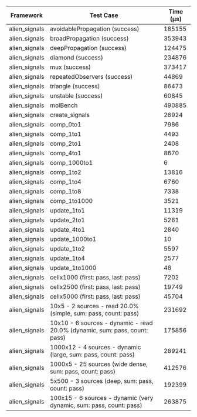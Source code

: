 | Framework | Test Case | Time (μs) |
| --- | --- | --- |
| alien_signals | avoidablePropagation (success) | 185155 |
| alien_signals | broadPropagation (success) | 353943 |
| alien_signals | deepPropagation (success) | 124475 |
| alien_signals | diamond (success) | 234876 |
| alien_signals | mux (success) | 373417 |
| alien_signals | repeatedObservers (success) | 44869 |
| alien_signals | triangle (success) | 86473 |
| alien_signals | unstable (success) | 60845 |
| alien_signals | molBench | 490885 |
| alien_signals | create_signals | 26924 |
| alien_signals | comp_0to1 | 7986 |
| alien_signals | comp_1to1 | 4493 |
| alien_signals | comp_2to1 | 2408 |
| alien_signals | comp_4to1 | 8670 |
| alien_signals | comp_1000to1 | 6 |
| alien_signals | comp_1to2 | 13816 |
| alien_signals | comp_1to4 | 6760 |
| alien_signals | comp_1to8 | 7338 |
| alien_signals | comp_1to1000 | 3521 |
| alien_signals | update_1to1 | 11319 |
| alien_signals | update_2to1 | 5261 |
| alien_signals | update_4to1 | 2840 |
| alien_signals | update_1000to1 | 10 |
| alien_signals | update_1to2 | 5597 |
| alien_signals | update_1to4 | 2577 |
| alien_signals | update_1to1000 | 48 |
| alien_signals | cellx1000 (first: pass, last: pass) | 7202 |
| alien_signals | cellx2500 (first: pass, last: pass) | 19749 |
| alien_signals | cellx5000 (first: pass, last: pass) | 45704 |
| alien_signals | 10x5 - 2 sources - read 20.0% (simple, sum: pass, count: pass) | 231692 |
| alien_signals | 10x10 - 6 sources - dynamic - read 20.0% (dynamic, sum: pass, count: pass) | 175856 |
| alien_signals | 1000x12 - 4 sources - dynamic (large, sum: pass, count: pass) | 289241 |
| alien_signals | 1000x5 - 25 sources (wide dense, sum: pass, count: pass) | 412576 |
| alien_signals | 5x500 - 3 sources (deep, sum: pass, count: pass) | 192399 |
| alien_signals | 100x15 - 6 sources - dynamic (very dynamic, sum: pass, count: pass) | 263875 |
